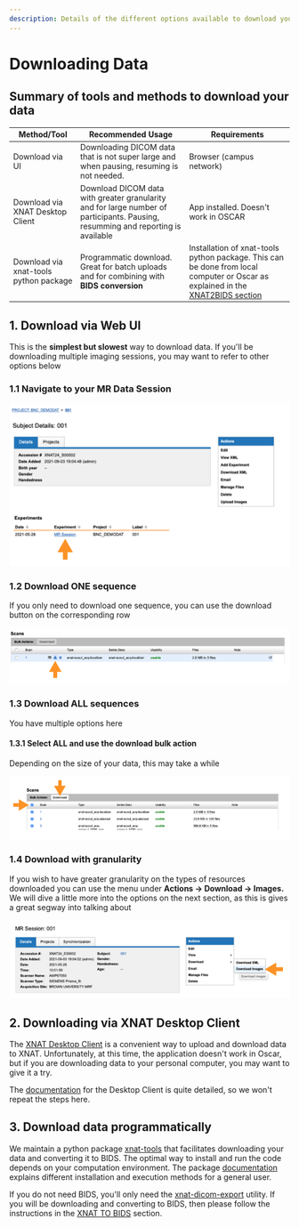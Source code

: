 ```yaml
---
description: Details of the different options available to download your data from XNAT
---
```


# Downloading Data

## Summary of tools and methods to download your data

| Method/Tool                            | Recommended Usage                                                                                                                | Requirements                                                                                                                                                                  |
| -------------------------------------- | -------------------------------------------------------------------------------------------------------------------------------- | ----------------------------------------------------------------------------------------------------------------------------------------------------------------------------- |
| Download via UI                        | Downloading DICOM data that is not super large and when pausing, resuming is not needed.                                         | Browser (campus network)                                                                                                                                                      |
| Download via XNAT Desktop Client       | Download DICOM data with greater granularity and for large number of participants. Pausing, resumming and reporting is available | App installed. Doesn't work in OSCAR                                                                                                                                          |
| Download via xnat-tools python package | Programmatic download. Great for batch uploads and for combining with **BIDS conversion**                                        | Installation of xnat-tools python package. This can be done from local computer or Oscar as explained in the [XNAT2BIDS section](../xnat-to-bids-intro/xnat2bids-software.md) |

## 1. Download via Web UI&#x20;

This is the **simplest but slowest** way to download data. If you'll be downloading multiple imaging sessions, you may want to refer to other options below

### 1.1 Navigate to your MR Data Session

![MR session list for a given participant](<../.gitbook/assets/image (18).png>)

### 1.2 Download ONE sequence

If you only need to download one sequence, you can use the download button on the corresponding row

![Highlighting download button for a single sequence](<../.gitbook/assets/image (23).png>)

### 1.3 Download ALL sequences

You have multiple options here

#### 1.3.1 Select ALL and use the download bulk action

Depending on the size of your data, this may take a while

![Highlighting SELECT ALL and BULK DOWNLOD BUTTONS](<../.gitbook/assets/image (12).png>)

### 1.4 Download with granularity

If you wish to have greater granularity on the types of resources downloaded you can use the menu under **Actions -> Download -> Images.** We will dive a little more into the options on the next section, as this is gives a great segway into talking about



![Highlighting the Actions -> Download menu to access detailed downloading options](<../.gitbook/assets/image (28).png>)

## 2. Downloading via XNAT Desktop Client

The [XNAT Desktop Client](https://wiki.xnat.org/xnat-tools/xnat-desktop-client-dxm) is a convenient way to upload and download data to XNAT. Unfortunately, at this time, the application doesn't work in Oscar, but if you are downloading data to your personal computer, you may want to give it a try.

The [documentation](https://wiki.xnat.org/xnat-tools/xnat-desktop-client-dxm) for the Desktop Client is quite detailed, so we won't repeat the steps here.

## 3. Download data programmatically

We maintain a python package [xnat-tools](https://github.com/brown-bnc/xnat-tools) that facilitates downloading your data and converting it to BIDS. The optimal way to install and run the code depends on your computation environment. The package [documentation](https://brown-bnc.github.io/xnat-tools/) explains different installation and execution methods for a general user.&#x20;

If you do not need BIDS, you'll only need the [xnat-dicom-export](https://brown-bnc.github.io/xnat-tools/1.0.6/dicom\_export/) utility. If you will be downloading and converting to BIDS, then please follow the instructions in the [XNAT TO BIDS](broken-reference) section.

